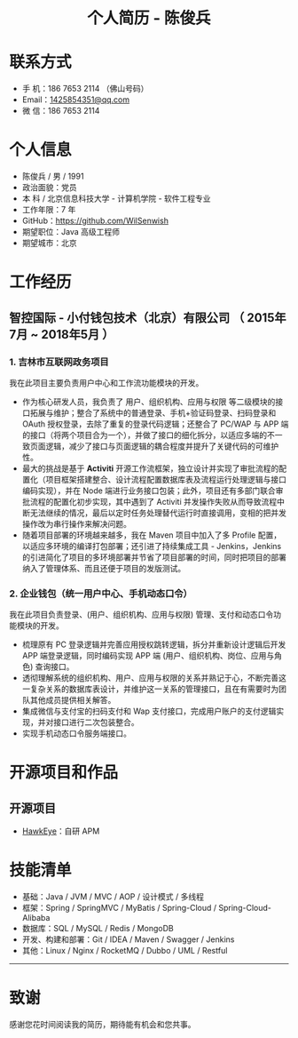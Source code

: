 # **<center> 个人简历 - 陈俊兵 </center>**


# 联系方式

- 手 机：186 7653 2114 （佛山号码）
- Email：<1425854351@qq.com>
- 微 信：186 7653 2114


# 个人信息

 - 陈俊兵 / 男 / 1991
 - 政治面貌：党员
 - 本 科 / 北京信息科技大学 - 计算机学院 - 软件工程专业
 - 工作年限：7 年
 - GitHub：<https://github.com/WilSenwish>
 - 期望职位：Java 高级工程师
 - 期望城市：北京


# 工作经历

## 智控国际 - 小付钱包技术（北京）有限公司 （ 2015年7月 ~ 2018年5月 ）

### 1. 吉林市互联网政务项目 
我在此项目主要负责用户中心和工作流功能模块的开发。
- 作为核心研发人员，我负责了 用户、组织机构、应用与权限 等二级模块的接口拓展与维护；整合了系统中的普通登录、手机+验证码登录、扫码登录和 OAuth 授权登录，去除了重复的登录代码逻辑；还整合了 PC/WAP 与 APP 端的接口（将两个项目合为一个），并做了接口的细化拆分，以适应多端的不一致页面逻辑，减少了接口与页面逻辑的耦合程度并提升了关键代码的可维护性。
- 最大的挑战是基于 **Activiti** 开源工作流框架，独立设计并实现了审批流程的配置化（项目框架搭建整合、设计流程配置数据库表及流程运行处理逻辑与接口编码实现），并在 Node 端进行业务接口包装；此外，项目还有多部门联合审批流程的配置化初步实现，其中遇到了 Activiti 并发操作失败从而导致流程中断无法继续的情况，最后以定时任务处理替代运行时直接调用，变相的把并发操作改为串行操作来解决问题。
- 随着项目部署的环境越来越多，我在 Maven 项目中加入了多 Profile 配置，以适应多环境的编译打包部署；还引进了持续集成工具 - Jenkins，Jenkins 的引进简化了项目的多环境部署并节省了项目部署的时间，同时把项目的部署纳入了管理体系、而且还便于项目的发版测试。
 

### 2. 企业钱包（统一用户中心、手机动态口令）
我在此项目负责登录、(用户、组织机构、应用与权限) 管理、支付和动态口令功能模块的开发。
- 梳理原有 PC 登录逻辑并完善应用授权跳转逻辑，拆分并重新设计逻辑后开发 APP 端登录逻辑，同时编码实现 APP 端 (用户、组织机构、岗位、应用与角色) 查询接口。
- 透彻理解系统的组织机构、用户、应用与权限的关系并熟记于心，不断完善这一复杂关系的数据库表设计，并维护这一关系的管理接口，且在有需要时为团队其他成员提供相关解答。
- 集成微信与支付宝的扫码支付和 Wap 支付接口，完成用户账户的支付逻辑实现，并对接口进行二次包装整合。
- 实现手机动态口令服务端接口。


# 开源项目和作品

## 开源项目

- [HawkEye](https://github.com/WilSenwish/HawkEye)：自研 APM 


# 技能清单

- 基础：Java / JVM / MVC / AOP / 设计模式 / 多线程
- 框架：Spring / SpringMVC / MyBatis / Spring-Cloud / Spring-Cloud-Alibaba
- 数据库：SQL / MySQL / Redis / MongoDB
- 开发、构建和部署：Git / IDEA / Maven / Swagger / Jenkins
- 其他：Linux / Nginx / RocketMQ / Dubbo / UML / Restful


---      
# 致谢
感谢您花时间阅读我的简历，期待能有机会和您共事。




